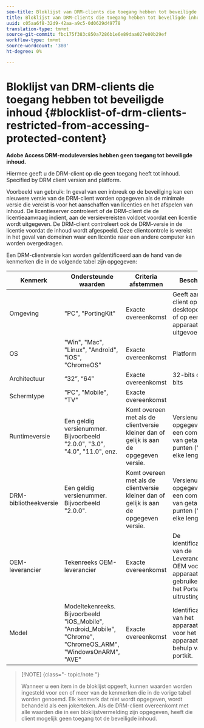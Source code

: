 ```yaml
---
seo-title: Bloklijst van DRM-clients die toegang hebben tot beveiligde inhoud
title: Bloklijst van DRM-clients die toegang hebben tot beveiligde inhoud
uuid: c05aa6f8-32d9-42aa-a9c5-0d0629d49778
translation-type: tm+mt
source-git-commit: fbc175f383c850a7286b1e6e89daa027e00b29ef
workflow-type: tm+mt
source-wordcount: '380'
ht-degree: 0%

---
```



# Bloklijst van DRM-clients die toegang hebben tot beveiligde inhoud {#blocklist-of-drm-clients-restricted-from-accessing-protected-content}

**Adobe Access DRM-moduleversies hebben geen toegang tot beveiligde inhoud.**

Hiermee geeft u de DRM-client op die geen toegang heeft tot inhoud. Specified by DRM client version and platform.

Voorbeeld van gebruik: In geval van een inbreuk op de beveiliging kan een nieuwere versie van de DRM-client worden opgegeven als de minimale versie die vereist is voor het aanschaffen van licenties en het afspelen van inhoud. De licentieserver controleert of de DRM-client die de licentieaanvraag indient, aan de versievereisten voldoet voordat een licentie wordt uitgegeven. De DRM-client controleert ook de DRM-versie in de licentie voordat de inhoud wordt afgespeeld. Deze clientcontrole is vereist in het geval van domeinen waar een licentie naar een andere computer kan worden overgedragen.

Een DRM-clientversie kan worden geïdentificeerd aan de hand van de kenmerken die in de volgende tabel zijn opgegeven:

| **Kenmerk** | **Ondersteunde waarden** | **Criteria afstemmen** | **Beschrijving** |
|---|---|---|---|
| Omgeving | &quot;PC&quot;, &quot;PortingKit&quot; | Exacte overeenkomst | Geeft aan of de client op een desktopcomputer of op een ander apparaat wordt uitgevoerd. |
| OS | &quot;Win&quot;, &quot;Mac&quot;, &quot;Linux&quot;, &quot;Android&quot;, &quot;iOS&quot;, &quot;ChromeOS&quot; | Exacte overeenkomst | Platform |
| Architectuur | “32”, “64” | Exacte overeenkomst | 32-bits of 64-bits |
| Schermtype | &quot;PC&quot;, &quot;Mobile&quot;, &quot;TV&quot; | Exacte overeenkomst |  |
| Runtimeversie | Een geldig versienummer. Bijvoorbeeld &quot;2.0.0&quot;, &quot;3.0&quot;, &quot;4.0&quot;, &quot;11.0&quot;, enz. | Komt overeen met als de clientversie kleiner dan of gelijk is aan de opgegeven versie. | Versienummer is opgegeven als een combinatie van getallen en punten (&quot;.&quot;) van elke lengte. |
| DRM-bibliotheekversie | Een geldig versienummer. Bijvoorbeeld &quot;2.0.0&quot;. | Komt overeen met als de clientversie kleiner dan of gelijk is aan de opgegeven versie. | Versienummer is opgegeven als een combinatie van getallen en punten (&quot;.&quot;) van elke lengte. |
| OEM-leverancier | Tekenreeks OEM-leverancier | Exacte overeenkomst | De identificatiereeks van de Leverancier van OEM voor het apparaat gebruikend de het Porteren uitrusting. |
| Model | Modeltekenreeks. Bijvoorbeeld &quot;iOS_Mobile&quot;, &quot;Android_Mobile&quot;, &quot;Chrome&quot;, &quot;ChromeOS_ARM&quot;, &quot;WindowsOnARM&quot;, &quot;AVE&quot; | Exacte overeenkomst | Identificatiereeks van het apparaatmodel voor het apparaat met behulp van de portkit. |

>[!NOTE] {class=&quot;- topic/note &quot;}
>
>Wanneer u een item in de bloklijst opgeeft, kunnen waarden worden ingesteld voor een of meer van de kenmerken die in de vorige tabel worden genoemd. Elk kenmerk dat niet wordt opgegeven, wordt behandeld als een jokerteken. Als de DRM-client overeenkomt met alle waarden die in een bloklijstvermelding zijn opgegeven, heeft die client mogelijk geen toegang tot de beveiligde inhoud.

